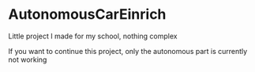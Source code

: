 # AutonomousCarEinrich
Little project I made for my school, nothing complex

If you want to continue this project, only the autonomous part is currently not working

